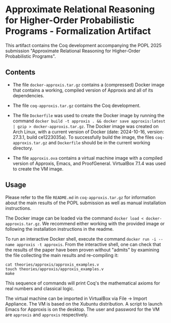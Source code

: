 # Approximate Relational Reasoning for Higher-Order Probabilistic Programs - Formalization Artifact

This artifact contains the Coq development accompanying the POPL 2025 submission "Approximate Relational Reasoning for Higher-Order Probabilistic Programs".

## Contents

- The file `docker-approxis.tar.gz` contains a (compressed) Docker image that contains a working, compiled version of Approxis and all of its dependencies.

- The file `coq-approxis.tar.gz` contains the Coq development.

- The file `Dockerfile` was used to create the Docker image by running the command `docker build -t approxis . && docker save approxis:latest | gzip > docker-approxis.tar.gz`. The Docker image was created on Arch Linux, with a current version of Docker (date: 2024-10-16, version: 27.3.1, build ce1223035a). To successfully build the image, the files `coq-approxis.tar.gz` and `Dockerfile` should be in the current working directory.

- The file `approxis.ova` contains a virtual machine image with a compiled version of Approxis, Emacs, and ProofGeneral. VirtualBox 7.1.4 was used to create the VM image.

## Usage

Please refer to the file `README.md` in `coq-approxis.tar.gz` for information about the main results of the POPL submission as well as manual installation instructions.

The Docker image can be loaded via the command `docker load < docker-approxis.tar.gz`. We recommend either working with the provided image or following the installation instructions in the readme. 

To run an interactive Docker shell, execute the command `docker run -i --name approxis -t approxis`. From the interactive shell, one can check that the results of the paper have been proven without "admits" by examining the file collecting the main results and re-compiling it:

```
cat theories/approxis/approxis_examples.v
touch theories/approxis/approxis_examples.v
make
```

This sequence of commands will print Coq's the mathematical axioms for real numbers and classical logic.

The virtual machine can be imported in VirtualBox via File -> Import Appliance. The VM is based on the Xubuntu distribution. A script to launch Emacs for Approxis is on the desktop. The user and password for the VM are `approxis` and `approxis` respectively.
